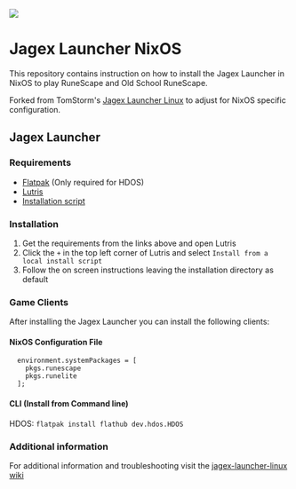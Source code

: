 ![](https://runescape.wiki/images/thumb/Jagex_Launcher_icon.png/128px-Jagex_Launcher_icon.png)
# Jagex Launcher NixOS

This repository contains instruction on how to install the Jagex Launcher in NixOS to play RuneScape and Old School RuneScape. 

Forked from TomStorm's [Jagex Launcher Linux](https://github.com/TormStorm/jagex-launcher-linux) to adjust for NixOS specific configuration.

## Jagex Launcher

### Requirements

* [Flatpak](https://www.flatpak.org/setup) (Only required for HDOS)<br>
* [Lutris](https://flathub.org/apps/net.lutris.Lutris)<br>
* [Installation script](https://github.com/kurtmorris/jagex-launcher-nixos/blob/main/resources/jagexlauncher.yml)<br>

### Installation

1. Get the requirements from the links above and open Lutris<br>
2. Click the `+` in the top left corner of Lutris and select `Install from a local install script`<br>
3. Follow the on screen instructions leaving the installation directory as default<br>

### Game Clients

After installing the Jagex Launcher you can install the following clients:

#### NixOS Configuration File
```
  environment.systemPackages = [
    pkgs.runescape
    pkgs.runelite
  ];
```

#### CLI (Install from Command line)
HDOS: `flatpak install flathub dev.hdos.HDOS`<br>

### Additional information

For additional information and troubleshooting visit the [jagex-launcher-linux wiki](https://github.com/kurtmorris/jagex-launcher-nixos/wiki)<br>
